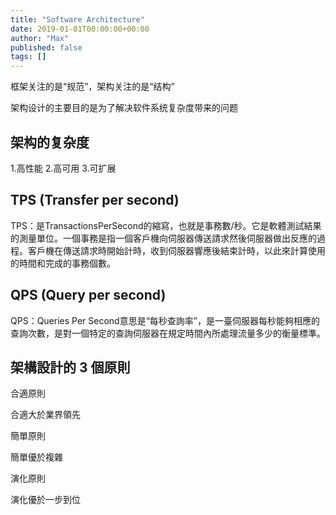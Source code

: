 ```yaml
---
title: "Software Architecture"
date: 2019-01-01T00:00:00+00:00
author: "Max"
published: false
tags: []
---
```


框架关注的是“规范”，架构关注的是“结构”

架构设计的主要目的是为了解决软件系统复杂度带来的问题

## 架构的复杂度

1.高性能
2.高可用
3.可扩展

## TPS (Transfer per second)

TPS：是TransactionsPerSecond的縮寫，也就是事務數/秒。它是軟體測試結果的測量單位。一個事務是指一個客戶機向伺服器傳送請求然後伺服器做出反應的過程。客戶機在傳送請求時開始計時，收到伺服器響應後結束計時，以此來計算使用的時間和完成的事務個數。

## QPS (Query per second)

QPS：Queries Per Second意思是“每秒查詢率”，是一臺伺服器每秒能夠相應的查詢次數，是對一個特定的查詢伺服器在規定時間內所處理流量多少的衡量標準。

## 架構設計的 3 個原則

合適原則

合適大於業界領先

簡單原則

簡單優於複雜

演化原則

演化優於一步到位
